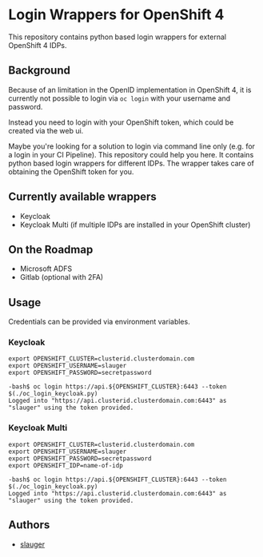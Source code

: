 # Login Wrappers for OpenShift 4

This repository contains python based login wrappers for external OpenShift 4 IDPs.

## Background

Because of an limitation in the OpenID implementation in OpenShift 4, it is currently not possible to login via `oc login` with your username and password.

Instead you need to login with your OpenShift token, which could be created via the web ui. 

Maybe you're looking for a solution to login via command line only (e.g. for a login in your CI Pipeline). This repository could help you here. It contains python based login wrappers for different IDPs. The wrapper takes care of obtaining the OpenShift token for you.

## Currently available wrappers

- Keycloak
- Keycloak Multi (if multiple IDPs are installed in your OpenShift cluster)

## On the Roadmap

- Microsoft ADFS
- Gitlab (optional with 2FA)

## Usage

Credentials can be provided via environment variables.

### Keycloak

```
export OPENSHIFT_CLUSTER=clusterid.clusterdomain.com
export OPENSHIFT_USERNAME=slauger
export OPENSHIFT_PASSWORD=secretpassword

-bash$ oc login https://api.${OPENSHIFT_CLUSTER}:6443 --token $(./oc_login_keycloak.py)
Logged into "https://api.clusterid.clusterdomain.com:6443" as "slauger" using the token provided.
```

### Keycloak Multi

```
export OPENSHIFT_CLUSTER=clusterid.clusterdomain.com
export OPENSHIFT_USERNAME=slauger
export OPENSHIFT_PASSWORD=secretpassword
export OPENSHIFT_IDP=name-of-idp

-bash$ oc login https://api.${OPENSHIFT_CLUSTER}:6443 --token $(./oc_login_keycloak.py)
Logged into "https://api.clusterid.clusterdomain.com:6443" as "slauger" using the token provided.
```

## Authors

- [slauger](https://github.com/slauger)
